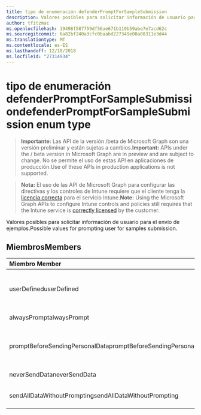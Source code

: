 ```yaml
---
title: tipo de enumeración defenderPromptForSampleSubmission
description: Valores posibles para solicitar información de usuario para el envío de ejemplos.
author: tfitzmac
ms.openlocfilehash: 19498f587759df56ae671b119b59abe7e7acd62c
ms.sourcegitcommit: 6a82bf240a3cfc0baabd227349e08a08311e3d44
ms.translationtype: MT
ms.contentlocale: es-ES
ms.lasthandoff: 12/18/2018
ms.locfileid: "27314934"
---
```

# <a name="defenderpromptforsamplesubmission-enum-type"></a><span data-ttu-id="f6cd9-103">tipo de enumeración defenderPromptForSampleSubmission</span><span class="sxs-lookup"><span data-stu-id="f6cd9-103">defenderPromptForSampleSubmission enum type</span></span>

> <span data-ttu-id="f6cd9-104">**Importante:** Las API de la versión /beta de Microsoft Graph son una versión preliminar y están sujetas a cambios.</span><span class="sxs-lookup"><span data-stu-id="f6cd9-104">**Important:** APIs under the / beta version in Microsoft Graph are in preview and are subject to change.</span></span> <span data-ttu-id="f6cd9-105">No se permite el uso de estas API en aplicaciones de producción.</span><span class="sxs-lookup"><span data-stu-id="f6cd9-105">Use of these APIs in production applications is not supported.</span></span>

> <span data-ttu-id="f6cd9-106">**Nota:** El uso de las API de Microsoft Graph para configurar las directivas y los controles de Intune requiere que el cliente tenga la [licencia correcta](https://go.microsoft.com/fwlink/?linkid=839381) para el servicio Intune.</span><span class="sxs-lookup"><span data-stu-id="f6cd9-106">**Note:** Using the Microsoft Graph APIs to configure Intune controls and policies still requires that the Intune service is [correctly licensed](https://go.microsoft.com/fwlink/?linkid=839381) by the customer.</span></span>

<span data-ttu-id="f6cd9-107">Valores posibles para solicitar información de usuario para el envío de ejemplos.</span><span class="sxs-lookup"><span data-stu-id="f6cd9-107">Possible values for prompting user for samples submission.</span></span>
## <a name="members"></a><span data-ttu-id="f6cd9-108">Miembros</span><span class="sxs-lookup"><span data-stu-id="f6cd9-108">Members</span></span>
|<span data-ttu-id="f6cd9-109">Miembro	</span><span class="sxs-lookup"><span data-stu-id="f6cd9-109">Member</span></span>|<span data-ttu-id="f6cd9-110">Valor</span><span class="sxs-lookup"><span data-stu-id="f6cd9-110">Value</span></span>|<span data-ttu-id="f6cd9-111">Descripción</span><span class="sxs-lookup"><span data-stu-id="f6cd9-111">Description</span></span>|
|:---|:---|:---|
|<span data-ttu-id="f6cd9-112">userDefined</span><span class="sxs-lookup"><span data-stu-id="f6cd9-112">userDefined</span></span>|<span data-ttu-id="f6cd9-113">0</span><span class="sxs-lookup"><span data-stu-id="f6cd9-113">0</span></span>|<span data-ttu-id="f6cd9-114">Definido por el usuario, valor predeterminado, sin intención.</span><span class="sxs-lookup"><span data-stu-id="f6cd9-114">User Defined, default value, no intent.</span></span>|
|<span data-ttu-id="f6cd9-115">alwaysPrompt</span><span class="sxs-lookup"><span data-stu-id="f6cd9-115">alwaysPrompt</span></span>|<span data-ttu-id="f6cd9-116">1</span><span class="sxs-lookup"><span data-stu-id="f6cd9-116">1</span></span>|<span data-ttu-id="f6cd9-117">Preguntar siempre.</span><span class="sxs-lookup"><span data-stu-id="f6cd9-117">Always prompt.</span></span>|
|<span data-ttu-id="f6cd9-118">promptBeforeSendingPersonalData</span><span class="sxs-lookup"><span data-stu-id="f6cd9-118">promptBeforeSendingPersonalData</span></span>|<span data-ttu-id="f6cd9-119">2</span><span class="sxs-lookup"><span data-stu-id="f6cd9-119">2</span></span>|<span data-ttu-id="f6cd9-120">Preguntar antes de enviar datos personales.</span><span class="sxs-lookup"><span data-stu-id="f6cd9-120">Prompt before sending personal data.</span></span>|
|<span data-ttu-id="f6cd9-121">neverSendData</span><span class="sxs-lookup"><span data-stu-id="f6cd9-121">neverSendData</span></span>|<span data-ttu-id="f6cd9-122">3</span><span class="sxs-lookup"><span data-stu-id="f6cd9-122">3</span></span>|<span data-ttu-id="f6cd9-123">No enviar nunca datos.</span><span class="sxs-lookup"><span data-stu-id="f6cd9-123">Never send data.</span></span>|
|<span data-ttu-id="f6cd9-124">sendAllDataWithoutPrompting</span><span class="sxs-lookup"><span data-stu-id="f6cd9-124">sendAllDataWithoutPrompting</span></span>|<span data-ttu-id="f6cd9-125">4</span><span class="sxs-lookup"><span data-stu-id="f6cd9-125">4</span></span>|<span data-ttu-id="f6cd9-126">Enviar todos los datos sin preguntar.</span><span class="sxs-lookup"><span data-stu-id="f6cd9-126">Send all data without prompting.</span></span>|





